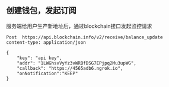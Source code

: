 ## 创建钱包，发起订阅

服务端给用户生产新地址后，通过blockchain接口发起监控请求

```
Post  https://api.blockchain.info/v2/receive/balance_update
content-type: application/json

{
	"key": "api key",
	"addr": "1LWGhsvVyYz3vWRBfDSG7EPjpq2Mu3upWG",
	"callback": "https://4565adb6.ngrok.io",
	"onNotification":"KEEP"
}

```